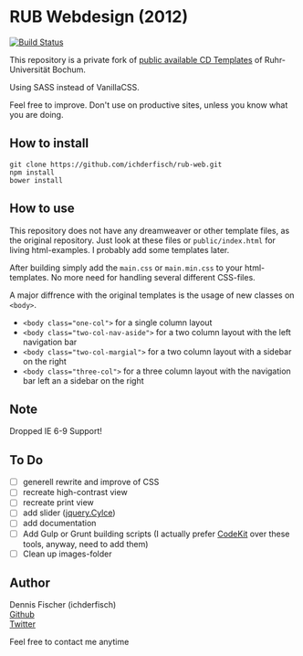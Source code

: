 # RUB Webdesign (2012)

[![Build Status](https://travis-ci.org/ichderfisch/rub-web.svg?branch=master)](https://travis-ci.org/ichderfisch/rub-web)

This repository is a private fork of [public available CD Templates](http://www.ruhr-uni-bochum.de/cd/cd-2016/web.html) of Ruhr-Universität Bochum.

Using SASS instead of VanillaCSS.

Feel free to improve. Don't use on productive sites, unless you know what you are doing.

## How to install

```
git clone https://github.com/ichderfisch/rub-web.git
npm install
bower install
```

## How to use

This repository does not have any dreamweaver or other template files, as the original repository. Just look at these files or  ``public/index.html`` for living html-examples. I probably add some templates later.

After building simply add the ``main.css`` or ``main.min.css`` to your html-templates. No more need for handling several different CSS-files.

A major diffrence with the original templates is the usage of new classes on ``<body>``.

- ``<body class="one-col">`` for a single column layout
- ``<body class="two-col-nav-aside">`` for a two column layout with the left navigation bar
- ``<body class="two-col-margial">`` for a two column layout with a sidebar on the right
- ``<body class="three-col">`` for a three column layout with the navigation bar left an a sidebar on the right

## Note

Dropped IE 6-9 Support!

## To Do

- [ ] generell rewrite and improve of CSS
- [ ] recreate high-contrast view  
- [ ] recreate print view  
- [ ] add slider ([jquery.Cylce](http://jquery.malsup.com/cycle/))
- [ ] add documentation
- [ ] Add Gulp or Grunt building scripts (I actually prefer [CodeKit](https://incident57.com/codekit/) over these tools, anyway, need to add them)
- [ ] Clean up images-folder

## Author
Dennis Fischer (ichderfisch)  
[Github](https://github.com/ichderfisch/)  
[Twitter](https://twitter.com/ichderfisch/)

Feel free to contact me anytime